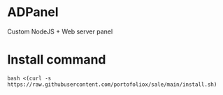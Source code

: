 # ADPanel
Custom NodeJS + Web server panel

# Install command
   `bash <(curl -s https://raw.githubusercontent.com/portofoliox/sale/main/install.sh)`

